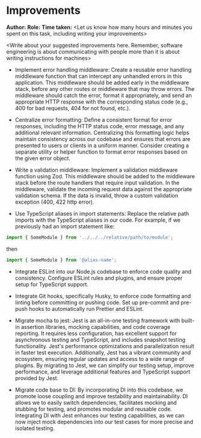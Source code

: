 # Improvements

**Author:** <Your name here>
**Role:** <The role title you have applied for>
**Time taken:** <Let us know how many hours and minutes you spent on this task, including writing your improvements>

<Write about your suggested improvements here. Remember, software engineering is about communicating with people more than it is about writing instructions for machines>

- Implement error handling middleware: Create a reusable error handling middleware function that can intercept any unhandled errors in this application. This middleware should be added early in the middleware stack, before any other routes or middleware that may throw errors. The middleware should catch the error, format it appropriately, and send an appropriate HTTP response with the corresponding status code (e.g., 400 for bad requests, 404 for not found, etc.).

- Centralize error formatting: Define a consistent format for error responses, including the HTTP status code, error message, and any additional relevant information. Centralizing this formatting logic helps maintain consistency across our codebase and ensures that errors are presented to users or clients in a uniform manner. Consider creating a separate utility or helper function to format error responses based on the given error object.

- Write a validation middleware: Implement a validation middleware function using Zod. This middleware should be added to the middleware stack before the route handlers that require input validation. In the middleware, validate the incoming request data against the appropriate validation schema. If the data is invalid, throw a custom validation exception (400, 422 http error).

- Use TypeScript aliases in import statements: Replace the relative path imports with the TypeScript aliases in our code. For example, if we previously had an import statement like:

```ts
import { SomeModule } from '../../../relative/path/to/module';
```

then

```ts
import { SomeModule } from '@alias-name';
```

- Integrate ESLint into our Node.js codebase to enforce code quality and consistency. Configure ESLint rules and plugins, and ensure proper setup for TypeScript support.

- Integrate Git hooks, specifically Husky, to enforce code formatting and linting before committing or pushing code. Set up pre-commit and pre-push hooks to automatically run Prettier and ESLint.

- Migrate mocha to jest: Jest is an all-in-one testing framework with built-in assertion libraries, mocking capabilities, and code coverage reporting. It requires less configuration, has excellent support for asynchronous testing and TypeScript, and includes snapshot testing functionality. Jest's performance optimizations and parallelization result in faster test execution. Additionally, Jest has a vibrant community and ecosystem, ensuring regular updates and access to a wide range of plugins. By migrating to Jest, we can simplify our testing setup, improve performance, and leverage additional features and TypeScript support provided by Jest.

- Migrate code base to DI: By incorporating DI into this codebase, we promote loose coupling and improve testability and maintainability. DI allows we to easily switch dependencies, facilitates mocking and stubbing for testing, and promotes modular and reusable code. Integrating DI with Jest enhances our testing capabilities, as we can now inject mock dependencies into our test cases for more precise and isolated testing.